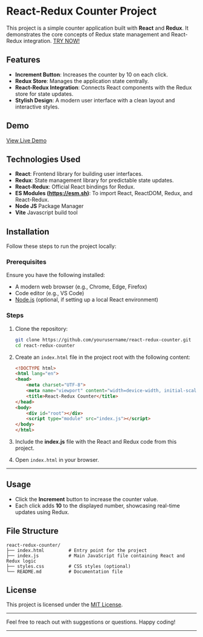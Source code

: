 # React-Redux Counter Project

This project is a simple counter application built with **React** and **Redux**. It demonstrates the core concepts of Redux state management and React-Redux integration. [TRY NOW!](https://codepen.io/Riki-A/pen/RwXOrQa)  

## Features

- **Increment Button**: Increases the counter by 10 on each click.
- **Redux Store**: Manages the application state centrally.
- **React-Redux Integration**: Connects React components with the Redux store for state updates.
- **Stylish Design**: A modern user interface with a clean layout and interactive styles.

## Demo

[View Live Demo](https://codepen.io/Riki-A/pen/RwXOrQa)  

## Technologies Used

- **React**: Frontend library for building user interfaces.
- **Redux**: State management library for predictable state updates.
- **React-Redux**: Official React bindings for Redux.
- **ES Modules (https://esm.sh)**: To import React, ReactDOM, Redux, and React-Redux.
- **Node JS** Package Manager
- **Vite**  Javascript build tool

## Installation

Follow these steps to run the project locally:

### Prerequisites

Ensure you have the following installed:
- A modern web browser (e.g., Chrome, Edge, Firefox)
- Code editor (e.g., VS Code)
- [Node.js](https://nodejs.org) (optional, if setting up a local React environment)

### Steps

1. Clone the repository:
   ```bash
   git clone https://github.com/yourusername/react-redux-counter.git
   cd react-redux-counter
   ```

2. Create an `index.html` file in the project root with the following content:
   ```html
   <!DOCTYPE html>
   <html lang="en">
   <head>
       <meta charset="UTF-8">
       <meta name="viewport" content="width=device-width, initial-scale=1.0">
       <title>React-Redux Counter</title>
   </head>
   <body>
       <div id="root"></div>
       <script type="module" src="index.js"></script>
   </body>
   </html>
   ```

3. Include the **index.js** file with the React and Redux code from this project.

4. Open `index.html` in your browser.

---

## Usage

- Click the **Increment** button to increase the counter value.
- Each click adds **10** to the displayed number, showcasing real-time updates using Redux.

## File Structure

```plaintext
react-redux-counter/
├── index.html         # Entry point for the project
├── index.js           # Main JavaScript file containing React and Redux logic
├── styles.css         # CSS styles (optional)
└── README.md          # Documentation file
```

## License

This project is licensed under the [MIT License](LICENSE).

---

Feel free to reach out with suggestions or questions. Happy coding!

---
